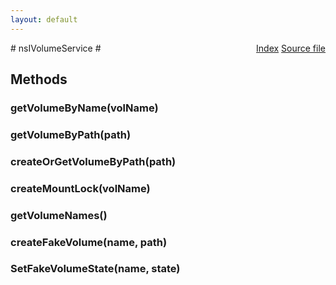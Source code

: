```yaml
---
layout: default
---
```

<div class='links' style='float:right'><a href="../index.html">Index</a>
<a href="http://dxr.mozilla.org/mozilla-central/source/dom/system/gonk/nsIVolumeService.idl">Source file</a>
</div>
# nsIVolumeService #

## Methods ##

### getVolumeByName(volName) ###

### getVolumeByPath(path) ###

### createOrGetVolumeByPath(path) ###

### createMountLock(volName) ###

### getVolumeNames() ###

### createFakeVolume(name, path) ###

### SetFakeVolumeState(name, state) ###
